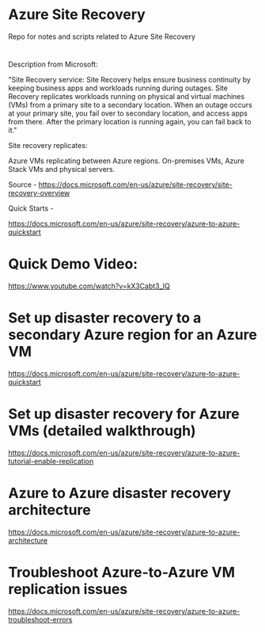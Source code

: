 # Azure Site Recovery

Repo for notes and scripts related to Azure Site Recovery
#
Description from Microsoft:

"Site Recovery service: Site Recovery helps ensure business continuity by keeping business apps and workloads running during outages. Site Recovery replicates workloads running on physical and virtual machines (VMs) from a primary site to a secondary location. When an outage occurs at your primary site, you fail over to secondary location, and access apps from there. After the primary location is running again, you can fail back to it."

Site recovery replicates:

Azure VMs replicating between Azure regions.
On-premises VMs, Azure Stack VMs and physical servers.

Source - https://docs.microsoft.com/en-us/azure/site-recovery/site-recovery-overview

Quick Starts -

https://docs.microsoft.com/en-us/azure/site-recovery/azure-to-azure-quickstart

# Quick Demo Video:

https://www.youtube.com/watch?v=kX3Cabt3_IQ

# Set up disaster recovery to a secondary Azure region for an Azure VM

https://docs.microsoft.com/en-us/azure/site-recovery/azure-to-azure-quickstart

# Set up disaster recovery for Azure VMs (detailed walkthrough)

https://docs.microsoft.com/en-us/azure/site-recovery/azure-to-azure-tutorial-enable-replication

# Azure to Azure disaster recovery architecture

https://docs.microsoft.com/en-us/azure/site-recovery/azure-to-azure-architecture

# Troubleshoot Azure-to-Azure VM replication issues

https://docs.microsoft.com/en-us/azure/site-recovery/azure-to-azure-troubleshoot-errors
